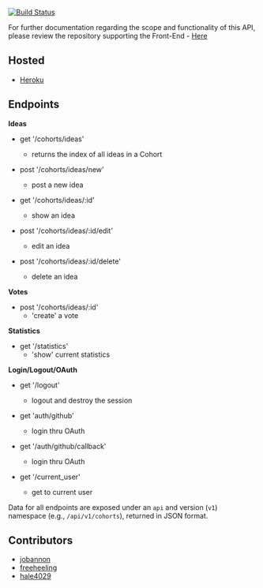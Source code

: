 [![Build Status](https://travis-ci.com/jobannon/upvote_api.svg?branch=master)](https://travis-ci.com/jobannon/upvote_api)

For further documentation regarding the scope and functionality of this API, please review the repository supporting the Front-End - [Here](https://github.com/jobannon/upvote_ui)
## Hosted
  - [Heroku](https://upvote-ideas.herokuapp.com/)

## Endpoints
  
<strong>Ideas</strong>
* get '/cohorts/ideas'
  * returns the index of all ideas in a Cohort

* post '/cohorts/ideas/new'
  * post a new idea  
  
* get '/cohorts/ideas/:id'
  * show an idea

* post '/cohorts/ideas/:id/edit'
  * edit an idea

* post '/cohorts/ideas/:id/delete'
  * delete an idea

<strong>Votes</strong> 
* post '/cohorts/ideas/:id'
  * 'create' a vote

<strong>Statistics</strong>
* get '/statistics'
  * 'show' current statistics

<strong>Login/Logout/OAuth</strong>
* get '/logout' 
  * logout and destroy the session

* get 'auth/github'
  * login thru OAuth

* get '/auth/github/callback'
  * login thru OAuth
* get '/current_user'
  * get to current user

Data for all endpoints are exposed under an `api` and version (`v1`) namespace (e.g., `/api/v1/cohorts`), returned in JSON format.

## Contributors
* [jobannon](https://github.com/jobannon)
* [freeheeling](https://github.com/freeheeling)
* [hale4029](https://github.com/hale4029)


